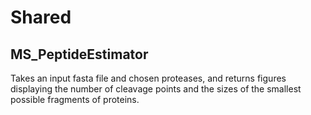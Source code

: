 # Shared

## MS_PeptideEstimator
Takes an input fasta file and chosen proteases, and returns figures displaying the number of cleavage points and the sizes of the smallest possible fragments of proteins.
